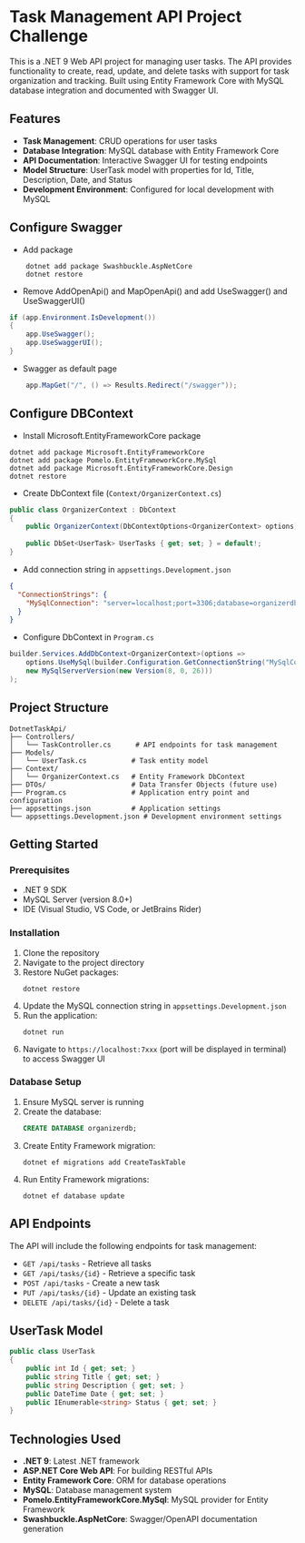 # Task Management API Project Challenge

This is a .NET 9 Web API project for managing user tasks. The API provides functionality to create, read, update, and delete tasks with support for task organization and tracking. Built using Entity Framework Core with MySQL database integration and documented with Swagger UI.

## Features

- **Task Management**: CRUD operations for user tasks
- **Database Integration**: MySQL database with Entity Framework Core
- **API Documentation**: Interactive Swagger UI for testing endpoints
- **Model Structure**: UserTask model with properties for Id, Title, Description, Date, and Status
- **Development Environment**: Configured for local development with MySQL

## Configure Swagger

- Add package
```shell
    dotnet add package Swashbuckle.AspNetCore
    dotnet restore
```

- Remove AddOpenApi() and MapOpenApi() and add UseSwagger() and UseSwaggerUI()
```csharp
if (app.Environment.IsDevelopment())
{
    app.UseSwagger();
    app.UseSwaggerUI();
}
```

- Swagger as default page
```csharp
    app.MapGet("/", () => Results.Redirect("/swagger")); 
```

## Configure DBContext

- Install Microsoft.EntityFrameworkCore package
```shell
dotnet add package Microsoft.EntityFrameworkCore
dotnet add package Pomelo.EntityFrameworkCore.MySql
dotnet add package Microsoft.EntityFrameworkCore.Design
dotnet restore
```

- Create DbContext file (`Context/OrganizerContext.cs`)
```csharp
public class OrganizerContext : DbContext
{
    public OrganizerContext(DbContextOptions<OrganizerContext> options) : base(options) { }
    
    public DbSet<UserTask> UserTasks { get; set; } = default!;
}
```

- Add connection string in `appsettings.Development.json`
```json
{
  "ConnectionStrings": {
    "MySqlConnection": "server=localhost;port=3306;database=organizerdb;user=root;password="
  }
}
```

- Configure DbContext in `Program.cs`
```csharp
builder.Services.AddDbContext<OrganizerContext>(options =>
    options.UseMySql(builder.Configuration.GetConnectionString("MySqlConnection"),
    new MySqlServerVersion(new Version(8, 0, 26)))
);
```

## Project Structure

```
DotnetTaskApi/
├── Controllers/
│   └── TaskController.cs      # API endpoints for task management
├── Models/
│   └── UserTask.cs           # Task entity model
├── Context/
│   └── OrganizerContext.cs   # Entity Framework DbContext
├── DTOs/                     # Data Transfer Objects (future use)
├── Program.cs                # Application entry point and configuration
├── appsettings.json          # Application settings
└── appsettings.Development.json # Development environment settings
```

## Getting Started

### Prerequisites
- .NET 9 SDK
- MySQL Server (version 8.0+)
- IDE (Visual Studio, VS Code, or JetBrains Rider)

### Installation

1. Clone the repository
2. Navigate to the project directory
3. Restore NuGet packages:
   ```shell
   dotnet restore
   ```
4. Update the MySQL connection string in `appsettings.Development.json`
5. Run the application:
   ```shell
   dotnet run
   ```
6. Navigate to `https://localhost:7xxx` (port will be displayed in terminal) to access Swagger UI

### Database Setup

1. Ensure MySQL server is running
2. Create the database:
   ```sql
   CREATE DATABASE organizerdb;
   ```
3. Create Entity Framework migration:
   ```shell
   dotnet ef migrations add CreateTaskTable
   ```
4. Run Entity Framework migrations:
   ```shell
   dotnet ef database update
   ```

## API Endpoints

The API will include the following endpoints for task management:

- `GET /api/tasks` - Retrieve all tasks
- `GET /api/tasks/{id}` - Retrieve a specific task
- `POST /api/tasks` - Create a new task
- `PUT /api/tasks/{id}` - Update an existing task
- `DELETE /api/tasks/{id}` - Delete a task

## UserTask Model

```csharp
public class UserTask
{
    public int Id { get; set; }
    public string Title { get; set; }
    public string Description { get; set; }
    public DateTime Date { get; set; }
    public IEnumerable<string> Status { get; set; }
}
```

## Technologies Used

- **.NET 9**: Latest .NET framework
- **ASP.NET Core Web API**: For building RESTful APIs
- **Entity Framework Core**: ORM for database operations
- **MySQL**: Database management system
- **Pomelo.EntityFrameworkCore.MySql**: MySQL provider for Entity Framework
- **Swashbuckle.AspNetCore**: Swagger/OpenAPI documentation generation
